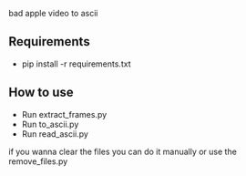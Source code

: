 bad apple video to ascii

## Requirements
- pip install -r requirements.txt

## How to use
- Run extract_frames.py
- Run to_ascii.py
- Run read_ascii.py

if you wanna clear the files you can do it manually or use the remove_files.py
